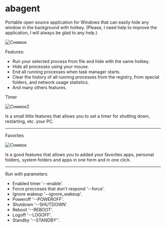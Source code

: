 # abagent
Portable open source application for Windows that can easily hide any window in the background with hotkey.
(Please, I need help to improve the application, I will always be glad to any help.)


![Снимок](https://github.com/user-attachments/assets/cac1d80a-9e0f-46cb-aba9-23f8ef947d92)



Features:
* Run your selected process from file and hide with the same hotkey.
* Hide all processes using your mouse.
* End all running processes when task manager starts.
* Clear the history of all running processes from the registry, from special folders, and network usage statistics.
* And many others features.

Timer

![Снимок2](https://github.com/gorbatiiivan/abagent/assets/84850541/97c22ea2-3e0b-4e84-a8fc-1e918be3ed75)


Is a small little features that allows you to set a timer for shutting down, restarting, etc. your PC.

------------------------------------------------------------------------------------------------------

Favorites

![Снимок](https://github.com/user-attachments/assets/10eb8a0e-8c95-48e5-83d6-a8656f60f58e)



Is a good features that allows you to added your favorites apps, personal folders, system folders and 
apps in one form and in one click.

------------------------------------------------------------------------------------------------------

Run with parameters
-    Enabled timer '--enable'.
-    Force procceses that don't respond '--force'.
-    Ignore wakeup '--ignore_wakeup'.
-    Poweroff '--POWEROFF'.
-    Shutdown '--SHUTDOWN'.
-    Reboot '--REBOOT'.
-    Logoff '--LOGOFF'.
-    Standby '--STANDBY''.
